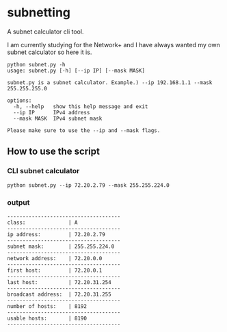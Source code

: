 # subnetting
A subnet calculator cli tool.

I am currently studying for the Network+ and I have always wanted my own subnet calculator so here it is.

```
python subnet.py -h
usage: subnet.py [-h] [--ip IP] [--mask MASK]

subnet.py is a subnet calculator. Example.) --ip 192.168.1.1 --mask 255.255.255.0

options:
  -h, --help   show this help message and exit
  --ip IP      IPv4 address
  --mask MASK  IPv4 subnet mask

Please make sure to use the --ip and --mask flags.
```

## How to use the script

### CLI subnet calculator
```
python subnet.py --ip 72.20.2.79 --mask 255.255.224.0
```
### output
```
-------------------------------------
class:              | A
-------------------------------------
ip address:         | 72.20.2.79
-------------------------------------
subnet mask:        | 255.255.224.0
-------------------------------------
network address:    | 72.20.0.0
-------------------------------------
first host:         | 72.20.0.1
-------------------------------------
last host:          | 72.20.31.254
-------------------------------------
broadcast address:  | 72.20.31.255
-------------------------------------
number of hosts:    | 8192
-------------------------------------
usable hosts:       | 8190
-------------------------------------
```
